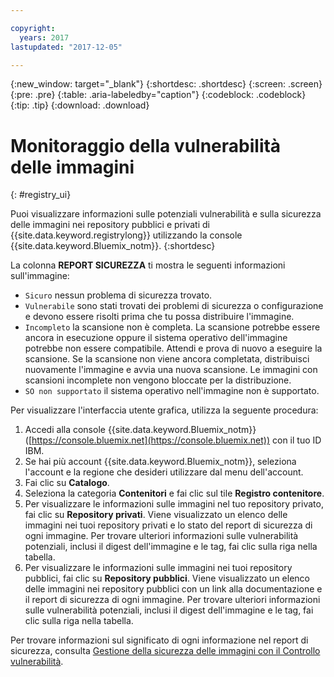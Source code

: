 ```yaml
---

copyright:
  years: 2017
lastupdated: "2017-12-05"

---
```


{:new_window: target="_blank"}
{:shortdesc: .shortdesc}
{:screen: .screen}
{:pre: .pre}
{:table: .aria-labeledby="caption"}
{:codeblock: .codeblock}
{:tip: .tip}
{:download: .download}


# Monitoraggio della vulnerabilità delle immagini 
{: #registry_ui}

Puoi visualizzare informazioni sulle potenziali vulnerabilità e sulla sicurezza delle immagini nei repository pubblici e privati di {{site.data.keyword.registrylong}} utilizzando la console {{site.data.keyword.Bluemix_notm}}.
{:shortdesc}

La colonna **REPORT SICUREZZA** ti mostra le seguenti informazioni sull'immagine:
-   `Sicuro` nessun problema di sicurezza trovato.
-   `Vulnerabile` sono stati trovati dei problemi di sicurezza o configurazione e devono essere risolti prima che tu possa distribuire l'immagine.
-   `Incompleto` la scansione non è completa. La scansione potrebbe essere ancora in esecuzione oppure il sistema operativo dell'immagine potrebbe non essere compatibile. Attendi e prova di nuovo a eseguire la scansione. Se la scansione non
viene ancora completata, distribuisci nuovamente l'immagine e avvia una nuova scansione. Le immagini con scansioni incomplete non vengono bloccate per la distribuzione.
-   `SO non supportato` il sistema operativo nell'immagine non è supportato.
    
Per visualizzare l'interfaccia utente grafica, utilizza la seguente procedura:

1.  Accedi alla console {{site.data.keyword.Bluemix_notm}} ([https://console.bluemix.net](https://console.bluemix.net)) con il tuo ID IBM.
2.  Se hai più account {{site.data.keyword.Bluemix_notm}}, seleziona l'account e la regione che desideri utilizzare dal menu dell'account.
3.  Fai clic su **Catalogo**.
4.  Seleziona la categoria **Contenitori** e fai clic sul tile **Registro contenitore**.
5.  Per visualizzare le informazioni sulle immagini nel tuo repository privato, fai clic su **Repository privati**. Viene visualizzato un elenco delle immagini nei tuoi repository privati e lo stato del report di sicurezza di ogni immagine. Per trovare ulteriori informazioni sulle vulnerabilità potenziali, inclusi il digest dell'immagine e le tag, fai clic sulla riga nella tabella.
6.  Per visualizzare le informazioni sulle immagini nei tuoi repository pubblici, fai clic su **Repository pubblici**. Viene visualizzato un elenco delle immagini nei repository pubblici con un link alla documentazione e il report di sicurezza di ogni immagine. Per trovare ulteriori informazioni sulle vulnerabilità potenziali, inclusi il digest dell'immagine e le tag, fai clic sulla riga nella tabella. 

Per trovare informazioni sul significato di ogni informazione nel report di sicurezza, consulta [Gestione della sicurezza delle immagini con il Controllo vulnerabilità](../va/va_index.html).
